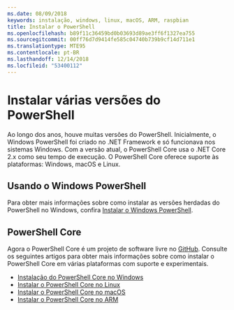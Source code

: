 ```yaml
---
ms.date: 08/09/2018
keywords: instalação, windows, linux, macOS, ARM, raspbian
title: Instalar o PowerShell
ms.openlocfilehash: b89f11c36459bd0b03693d89ae3ff6f1327ea755
ms.sourcegitcommit: 00ff76d7d9414fe585c04740b739b9cf14d711e1
ms.translationtype: MTE95
ms.contentlocale: pt-BR
ms.lasthandoff: 12/14/2018
ms.locfileid: "53400112"
---
```

# <a name="installing-various-versions-of-powershell"></a>Instalar várias versões do PowerShell

Ao longo dos anos, houve muitas versões do PowerShell. Inicialmente, o Windows PowerShell foi criado no .NET Framework e só funcionava nos sistemas Windows. Com a versão atual, o PowerShell Core usa o .NET Core 2.x como seu tempo de execução. O PowerShell Core oferece suporte às plataformas: Windows, macOS e Linux.

## <a name="windows-powershell"></a>Usando o Windows PowerShell

Para obter mais informações sobre como instalar as versões herdadas do PowerShell no Windows, confira [Instalar o Windows PowerShell](installing-windows-powershell.md).

## <a name="powershell-core"></a>PowerShell Core

Agora o PowerShell Core é um projeto de software livre no [GitHub](https://github.com/powershell/powershell).
Consulte os seguintes artigos para obter mais informações sobre como instalar o PowerShell Core em várias plataformas com suporte e experimentais.

- [Instalação do PowerShell Core no Windows](Installing-PowerShell-Core-on-Windows.md)
- [Instalar o PowerShell Core no Linux](Installing-PowerShell-Core-on-Linux.md)
- [Instalar o PowerShell Core no macOS](Installing-PowerShell-Core-on-macOS.md)
- [Instalar o PowerShell Core no ARM](PowerShell-Core-on-ARM.md)
